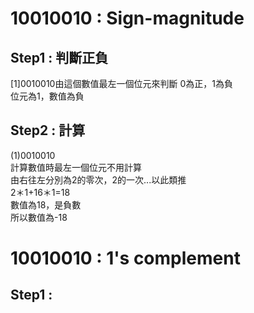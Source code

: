 # 10010010 : Sign-magnitude  
## Step1 : 判斷正負  
[1]0010010由這個數值最左一個位元來判斷
0為正，1為負  
位元為1，數值為負  
## Step2 : 計算  
(1)0010010  
計算數值時最左一個位元不用計算  
由右往左分別為2的零次，2的一次...以此類推  
2＊1+16＊1=18  
數值為18，是負數  
所以數值為-18  
# 10010010 : 1's complement  
## Step1 : 
